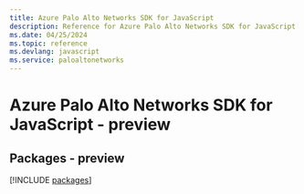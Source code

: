 ```yaml
---
title: Azure Palo Alto Networks SDK for JavaScript
description: Reference for Azure Palo Alto Networks SDK for JavaScript
ms.date: 04/25/2024
ms.topic: reference
ms.devlang: javascript
ms.service: paloaltonetworks
---
```

# Azure Palo Alto Networks SDK for JavaScript - preview
## Packages - preview
[!INCLUDE [packages](palo-alto-networks-index.md)]
